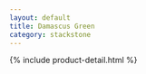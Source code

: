 ```yaml
---
layout: default
title: Damascus Green
category: stackstone
---
```

{% include product-detail.html %}
